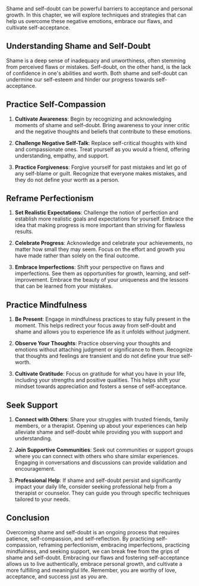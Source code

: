 
Shame and self-doubt can be powerful barriers to acceptance and personal growth. In this chapter, we will explore techniques and strategies that can help us overcome these negative emotions, embrace our flaws, and cultivate self-acceptance.

## Understanding Shame and Self-Doubt

Shame is a deep sense of inadequacy and unworthiness, often stemming from perceived flaws or mistakes. Self-doubt, on the other hand, is the lack of confidence in one's abilities and worth. Both shame and self-doubt can undermine our self-esteem and hinder our progress towards self-acceptance.

## Practice Self-Compassion

1. **Cultivate Awareness**: Begin by recognizing and acknowledging moments of shame and self-doubt. Bring awareness to your inner critic and the negative thoughts and beliefs that contribute to these emotions.
    
2. **Challenge Negative Self-Talk**: Replace self-critical thoughts with kind and compassionate ones. Treat yourself as you would a friend, offering understanding, empathy, and support.
    
3. **Practice Forgiveness**: Forgive yourself for past mistakes and let go of any self-blame or guilt. Recognize that everyone makes mistakes, and they do not define your worth as a person.
    

## Reframe Perfectionism

1. **Set Realistic Expectations**: Challenge the notion of perfection and establish more realistic goals and expectations for yourself. Embrace the idea that making progress is more important than striving for flawless results.
    
2. **Celebrate Progress**: Acknowledge and celebrate your achievements, no matter how small they may seem. Focus on the effort and growth you have made rather than solely on the final outcome.
    
3. **Embrace Imperfections**: Shift your perspective on flaws and imperfections. See them as opportunities for growth, learning, and self-improvement. Embrace the beauty of your uniqueness and the lessons that can be learned from your mistakes.
    

## Practice Mindfulness

1. **Be Present**: Engage in mindfulness practices to stay fully present in the moment. This helps redirect your focus away from self-doubt and shame and allows you to experience life as it unfolds without judgment.
    
2. **Observe Your Thoughts**: Practice observing your thoughts and emotions without attaching judgment or significance to them. Recognize that thoughts and feelings are transient and do not define your true self-worth.
    
3. **Cultivate Gratitude**: Focus on gratitude for what you have in your life, including your strengths and positive qualities. This helps shift your mindset towards appreciation and fosters a sense of self-acceptance.
    

## Seek Support

1. **Connect with Others**: Share your struggles with trusted friends, family members, or a therapist. Opening up about your experiences can help alleviate shame and self-doubt while providing you with support and understanding.
    
2. **Join Supportive Communities**: Seek out communities or support groups where you can connect with others who share similar experiences. Engaging in conversations and discussions can provide validation and encouragement.
    
3. **Professional Help**: If shame and self-doubt persist and significantly impact your daily life, consider seeking professional help from a therapist or counselor. They can guide you through specific techniques tailored to your needs.
    

## Conclusion

Overcoming shame and self-doubt is an ongoing process that requires patience, self-compassion, and self-reflection. By practicing self-compassion, reframing perfectionism, embracing imperfections, practicing mindfulness, and seeking support, we can break free from the grips of shame and self-doubt. Embracing our flaws and fostering self-acceptance allows us to live authentically, embrace personal growth, and cultivate a more fulfilling and meaningful life. Remember, you are worthy of love, acceptance, and success just as you are.
